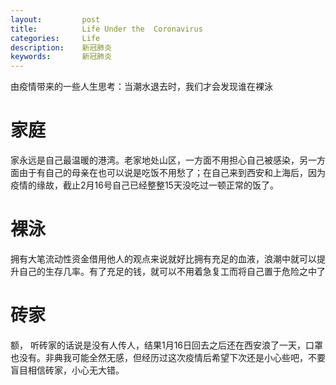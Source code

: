 ```yaml
---
layout:     	post
title:      	Life Under the  Coronavirus
categories: 	Life
description:   	新冠肺炎
keywords: 		新冠肺炎
---
```


由疫情带来的一些人生思考：当潮水退去时，我们才会发现谁在裸泳

# 家庭

家永远是自己最温暖的港湾。老家地处山区，一方面不用担心自己被感染，另一方面由于有自己的母亲在也可以说是吃饭不用愁了；在自己来到西安和上海后，因为疫情的缘故，截止2月16号自己已经整整15天没吃过一顿正常的饭了。

# 裸泳

拥有大笔流动性资金借用他人的观点来说就好比拥有充足的血液，浪潮中就可以提升自己的生存几率。有了充足的钱，就可以不用着急复工而将自己置于危险之中了

# 砖家

额， 听砖家的话说是没有人传人，结果1月16日回去之后还在西安浪了一天，口罩也没有。非典我可能全然无感，但经历过这次疫情后希望下次还是小心些吧，不要盲目相信砖家，小心无大错。

